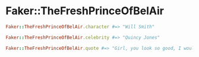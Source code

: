 # Faker::TheFreshPrinceOfBelAir

```ruby
Faker::TheFreshPrinceOfBelAir.character #=> "Will Smith"

Faker::TheFreshPrinceOfBelAir.celebrity #=> "Quincy Jones"

Faker::TheFreshPrinceOfBelAir.quote #=> "Girl, you look so good, I would marry your brother just to get in your family."
```
